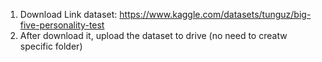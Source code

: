 1. Download Link dataset: https://www.kaggle.com/datasets/tunguz/big-five-personality-test 
2. After download it, upload the dataset to drive (no need to creatw specific folder)
